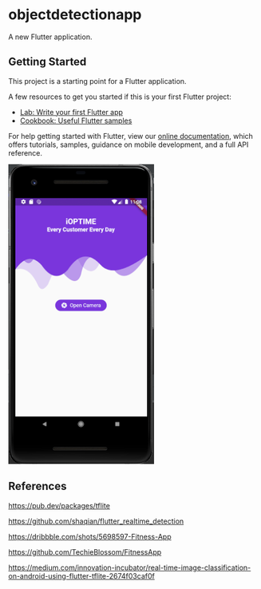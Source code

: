# objectdetectionapp

A new Flutter application.

## Getting Started

This project is a starting point for a Flutter application.

A few resources to get you started if this is your first Flutter project:

- [Lab: Write your first Flutter app](https://flutter.dev/docs/get-started/codelab)
- [Cookbook: Useful Flutter samples](https://flutter.dev/docs/cookbook)

For help getting started with Flutter, view our
[online documentation](https://flutter.dev/docs), which offers tutorials,
samples, guidance on mobile development, and a full API reference.

![alt test](assets/images/4.PNG) 


## References

https://pub.dev/packages/tflite

https://github.com/shaqian/flutter_realtime_detection

https://dribbble.com/shots/5698597-Fitness-App

https://github.com/TechieBlossom/FitnessApp

https://medium.com/innovation-incubator/real-time-image-classification-on-android-using-flutter-tflite-2674f03caf0f
